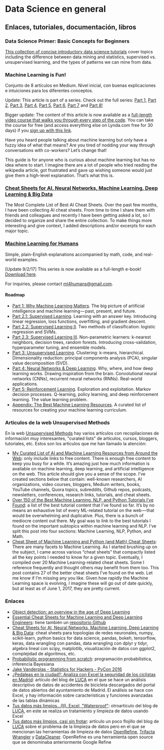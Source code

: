# Data Science en general

## Enlaces, tutoriales, documentación, libros

### Data Science Primer: Basic Concepts for Beginners

[This collection of concise introductory data science tutorials](http://www.kdnuggets.com/2017/08/data-science-primer-basic-concepts-for-beginners.html) cover topics including the difference between data mining and statistics, supervised vs. unsupervised learning, and the types of patterns we can mine from data.

### Machine Learning is Fun!

Conjunto de 8 artículos en Medium. Nivel inicial, con buenas explicaciones e intuiciones para los diferentes conceptos.

Update: This article is part of a series. Check out the full series: [Part 1](https://medium.com/@ageitgey/machine-learning-is-fun-80ea3ec3c471), [Part 2](https://medium.com/@ageitgey/machine-learning-is-fun-part-2-a26a10b68df3), [Part 3](https://medium.com/@ageitgey/machine-learning-is-fun-part-3-deep-learning-and-convolutional-neural-networks-f40359318721), [Part 4](https://medium.com/@ageitgey/machine-learning-is-fun-part-4-modern-face-recognition-with-deep-learning-c3cffc121d78), [Part 5](https://medium.com/@ageitgey/machine-learning-is-fun-part-5-language-translation-with-deep-learning-and-the-magic-of-sequences-2ace0acca0aa), [Part 6](https://medium.com/@ageitgey/machine-learning-is-fun-part-6-how-to-do-speech-recognition-with-deep-learning-28293c162f7a), [Part 7](https://medium.com/@ageitgey/abusing-generative-adversarial-networks-to-make-8-bit-pixel-art-e45d9b96cee7) and [Part 8!](https://medium.com/@ageitgey/machine-learning-is-fun-part-8-how-to-intentionally-trick-neural-networks-b55da32b7196)

Bigger update: The content of this article is now available as a [full-length video course that walks you through every step of the code](https://www.lynda.com/Data-Science-tutorials/Machine-Learning-Essential-Training-Value-Estimations/548594-2.html?lpk35=9149&utm_medium=ldc-partner&utm_source=CMPRC&utm_content=524&utm_campaign=CD20575&bid=524&aid=CD20575). You can take the course for free (and access everything else on Lynda.com free for 30 days) if you [sign up with this link](https://www.lynda.com/trial/AdamGeitgey).

Have you heard people talking about machine learning but only have a fuzzy idea of what that means? Are you tired of nodding your way through conversations with co-workers? Let’s change that!

This guide is for anyone who is curious about machine learning but has no idea where to start. I imagine there are a lot of people who tried reading the wikipedia article, got frustrated and gave up wishing someone would just give them a high-level explanation. That’s what this is.

### [Cheat Sheets for AI, Neural Networks, Machine Learning, Deep Learning & Big Data](https://becominghuman.ai/cheat-sheets-for-ai-neural-networks-machine-learning-deep-learning-big-data-678c51b4b463)

The Most Complete List of Best AI Cheat Sheets. Over the past few months, I have been collecting AI cheat sheets. From time to time I share them with friends and colleagues and recently I have been getting asked a lot, so I decided to organize and share the entire collection. To make things more interesting and give context, I added descriptions and/or excerpts for each major topic.

### [Machine Learning for Humans](https://medium.com/machine-learning-for-humans/why-machine-learning-matters-6164faf1df12)

Simple, plain-English explanations accompanied by math, code, and real-world examples.

[Update 9/2/17] This series is now available as a full-length e-book! [Download here](https://www.dropbox.com/s/vvh0lkxcljgzlhy/machine_learning_for_humans.pdf?dl=0).

For inquiries, please contact ml4humans@gmail.com.

#### Roadmap

* [Part 1: Why Machine Learning Matters](https://medium.com/machine-learning-for-humans/why-machine-learning-matters-6164faf1df12). The big picture of artificial intelligence and machine learning — past, present, and future.
* [Part 2.1: Supervised Learning](https://medium.com/@v_maini/supervised-learning-740383a2feab). Learning with an answer key. Introducing linear regression, loss functions, overfitting, and gradient descent.
* [Part 2.2: Supervised Learning II](https://medium.com/@v_maini/supervised-learning-2-5c1c23f3560d). Two methods of classification: logistic regression and SVMs.
* [Part 2.3: Supervised Learning III](https://medium.com/@v_maini/supervised-learning-3-b1551b9c4930). Non-parametric learners: k-nearest neighbors, decision trees, random forests. Introducing cross-validation, hyperparameter tuning, and ensemble models.
* [Part 3: Unsupervised Learning](https://medium.com/@v_maini/unsupervised-learning-f45587588294). Clustering: k-means, hierarchical. Dimensionality reduction: principal components analysis (PCA), singular value decomposition (SVD).
* [Part 4: Neural Networks & Deep Learning](https://medium.com/@v_maini/neural-networks-deep-learning-cdad8aeae49b). Why, where, and how deep learning works. Drawing inspiration from the brain. Convolutional neural networks (CNNs), recurrent neural networks (RNNs). Real-world applications.
* [Part 5: Reinforcement Learning](https://medium.com/@v_maini/reinforcement-learning-6eacf258b265). Exploration and exploitation. Markov decision processes. Q-learning, policy learning, and deep reinforcement learning. The value learning problem.
* [Appendix: The Best Machine Learning Resources](https://medium.com/@v_maini/how-to-learn-machine-learning-24d53bb64aa1). A curated list of resources for creating your machine learning curriculum.

### Articulos de la web Unsupervised Methods

En la web [Unsupervised Methods](https://unsupervisedmethods.com/) hay varios artículos con recopilaciones de información muy interesantes, "curated lists" de artículos, cursos, bloggers, tutoriales, etc. Estos son los artículos que me han llamado la atención:

* [My Curated List of AI and Machine Learning Resources from Around the Web](https://unsupervisedmethods.com/my-curated-list-of-ai-and-machine-learning-resources-from-around-the-web-9a97823b8524): only include links to free content. There is enough free content to keep you busy for a while. It’s amazing just how much information is available on machine learning, deep learning, and artificial intelligence on the web. This article should give you a sense of the scope. I’ve created sections below that contain: well-known researchers, AI organizations, video courses, bloggers, Medium writers, books, YouTube channels, Quora topics, subreddits, Github repos, podcasts, newsletters, conferences, research links, tutorials, and cheat sheets.
* [Over 150 of the Best Machine Learning, NLP, and Python Tutorials I’ve Found](https://unsupervisedmethods.com/over-150-of-the-best-machine-learning-nlp-and-python-tutorials-ive-found-ffce2939bd78): a list of the best tutorial content that I’ve found so far. It’s by no means an exhaustive list of every ML-related tutorial on the web — that would be overwhelming and duplicative. Plus, there is a bunch of mediocre content out there. My goal was to link to the best tutorials I found on the important subtopics within machine learning and NLP. I’ve split this post into four sections: Machine Learning, NLP, Python, and Math.
* [Cheat Sheet of Machine Learning and Python (and Math) Cheat Sheets](https://unsupervisedmethods.com/cheat-sheet-of-machine-learning-and-python-and-math-cheat-sheets-a4afe4e791b6): There are many facets to Machine Learning. As I started brushing up on the subject, I came across various “cheat sheets” that compactly listed all the key points I needed to know for a given topic. Eventually, I compiled over 20 Machine Learning-related cheat sheets. Some I reference frequently and thought others may benefit from them too. This post contains 27 of the better cheat sheets I’ve found on the web. Let me know if I’m missing any you like. Given how rapidly the Machine Learning space is evolving, I imagine these will go out of date quickly, but at least as of June 1, 2017, they are pretty current.

### Enlaces

* [Object detection: an overview in the age of Deep Learning](https://tryolabs.com/blog/2017/08/30/object-detection-an-overview-in-the-age-of-deep-learning/)
* [Essential Cheat Sheets for Machine Learning and Deep Learning Engineers](https://startupsventurecapital.com/essential-cheat-sheets-for-machine-learning-and-deep-learning-researchers-efb6a8ebd2e5): tiene también un [repositorio Github](https://github.com/kailashahirwar/cheatsheets-ai)
* [Cheat Sheets for AI, Neural Networks, Machine Learning, Deep Learning & Big Data](https://becominghuman.ai/cheat-sheets-for-ai-neural-networks-machine-learning-deep-learning-big-data-678c51b4b463): cheat sheets para topologías de redes neuronales, numpy, scikit-learn, python basics for data science, pandas, bokeh, tensorflow, keras, data wrangling con pandas, data wrangling con dplyr y tidyr, algebra lineal con scipy, matplotlib, visualización de datos con ggplot2, complejidad de algoritmos, etc.
* [Probabilistic programming from scratch](https://www.oreilly.com/learning/probabilistic-programming-from-scratch): programación probabilística, inferencia Bayesiana
* [Jake Vanderplas - Statistics for Hackers - PyCon 2016](https://www.youtube.com/watch?v=Iq9DzN6mvYA)
* [¿Pedaleas en la ciudad?: Analiza con Excel la seguridad de los ciclistas en Madrid](http://data-speaks.luca-d3.com/2017/09/pedaleas-en-bicimad-analiza-con-excel.html): artículo del blog de [LUCA](https://www.luca-d3.com/index.html) en el que se hace un análisis descriptivo de datos de accidentes de bicicleta descargados del portal de datos abiertos del ayuntamiento de Madrid. El análisis se hace con Excel, y hay información sobre características y funciones avanzadas de las tablas dinámicas
* [Tus datos más limpios...(II). Excel, "Waterproof"](http://data-speaks.luca-d3.com/2017/06/tus-datos-mas-limpiosii-excel-waterproof.html): otroartículo del blog de [LUCA](https://www.luca-d3.com/index.html), en este se realiza un tratamiento y limpieza de datos usando Excel
* [Tus datos más limpios, casi sin frotar](http://data-speaks.luca-d3.com/2017/06/tus-datos-mas-limpios-casi-sin-frotar.html): artículo un poco flojillo del blog de [LUCA](https://www.luca-d3.com/index.html) sobre el problema de la limpieza de datos pero en el que se mencionan las herramientas de limpieza de datos [OpenRefine](http://openrefine.org/), [Trifacta Wrangler](https://www.trifacta.com/start-wrangling/) y [DataCleaner](https://datacleaner.org/). OpenRefine es una herramienta open source que se denominaba anteriormente Google Refine

